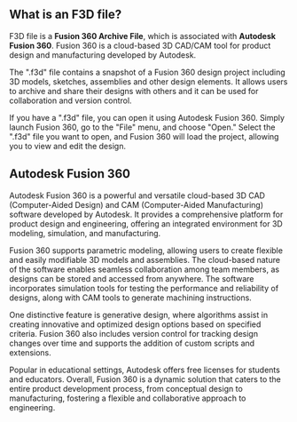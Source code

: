 ## What is an F3D file?

F3D file is a **Fusion 360 Archive File**, which is associated with **Autodesk Fusion 360**. Fusion 360 is a cloud-based 3D CAD/CAM tool for product design and manufacturing developed by Autodesk.

The ".f3d" file contains a snapshot of a Fusion 360 design project including 3D models, sketches, assemblies and other design elements. It allows users to archive and share their designs with others and it can be used for collaboration and version control.

If you have a ".f3d" file, you can open it using Autodesk Fusion 360. Simply launch Fusion 360, go to the "File" menu, and choose "Open." Select the ".f3d" file you want to open, and Fusion 360 will load the project, allowing you to view and edit the design.

## Autodesk Fusion 360

Autodesk Fusion 360 is a powerful and versatile cloud-based 3D CAD (Computer-Aided Design) and CAM (Computer-Aided Manufacturing) software developed by Autodesk. It provides a comprehensive platform for product design and engineering, offering an integrated environment for 3D modeling, simulation, and manufacturing.

Fusion 360 supports parametric modeling, allowing users to create flexible and easily modifiable 3D models and assemblies. The cloud-based nature of the software enables seamless collaboration among team members, as designs can be stored and accessed from anywhere. The software incorporates simulation tools for testing the performance and reliability of designs, along with CAM tools to generate machining instructions.

One distinctive feature is generative design, where algorithms assist in creating innovative and optimized design options based on specified criteria. Fusion 360 also includes version control for tracking design changes over time and supports the addition of custom scripts and extensions.

Popular in educational settings, Autodesk offers free licenses for students and educators. Overall, Fusion 360 is a dynamic solution that caters to the entire product development process, from conceptual design to manufacturing, fostering a flexible and collaborative approach to engineering.


